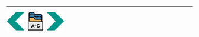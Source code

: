 
---
<!-- Navigator -->
<div>
<a href="Lecture-12.1.Simulation.md">
    <img width=50 src="../sources/left-arrow.svg" >
</a>
<a href="..">
    <img width=50 src="../sources/index.svg" >
</a>
<a href="Lecture-12.3.ServiceWorker.md">
    <img  width=50 src="../sources/right-arrow.svg">
    </a>
</div>
<!-- Navigator -->